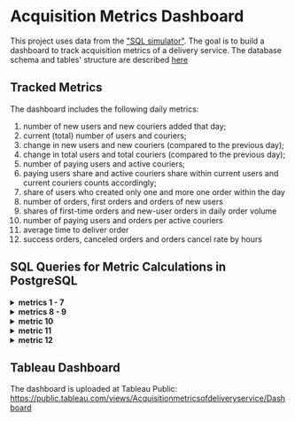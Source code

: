 # Acquisition Metrics Dashboard

This project uses data from the ["SQL simulator"](https://karpov.courses/simulator-sql).
The goal is to build a dashboard to track acquisition metrics of a delivery service.
The database schema and tables' structure are described [here](database_structure.md)

## Tracked Metrics

The dashboard includes the following daily metrics:
1. number of new users and new couriers added that day;
2. current (total) number of users and couriers;
3. change in new users and new couriers (compared to the previous day);
4. change in total users and total couriers (compared to the previous day);
5. number of paying users and active couriers;
6. paying users share and active couriers share within current users and current couriers counts accordingly;
7. share of users who created only one and more one order within the day
8. number of orders, first orders and orders of new users
9. shares of first-time orders and new-user orders in daily order volume
10. number of paying users and orders per active couriers
11. average time to deliver order
12. success orders, canceled orders and orders cancel rate by hours

## SQL Queries for Metric Calculations in PostgreSQL

<details>
  <summary><b>metrics 1 - 7</b></summary>
    ```
    WITH users_count 
    AS 
    (
        SELECT start_date AS date
            ,COUNT(*)::INT AS new_users
            ,SUM(COUNT(*)) OVER (ORDER BY start_date)::INT AS total_users
        FROM   
        (
            SELECT user_id
                ,DATE(MIN(time)) as start_date    -- date of the first user action
            FROM   user_actions
            GROUP BY user_id
        ) AS new_users
        GROUP BY date
    ), 

    couriers_count 
    AS 
    (
        SELECT start_date AS date
            ,COUNT(*)::int AS new_couriers
            ,SUM(COUNT(*)) OVER (ORDER BY start_date)::INT AS total_couriers
        FROM   
        (
            SELECT courier_id
                ,DATE(MIN(time)) AS start_date    -- date of the first user action
            FROM courier_actions
            GROUP BY courier_id
        ) AS new_couriers
    GROUP BY date
    )

    SELECT 
        date
        ,new_users
        ,new_couriers
        ,total_users
        ,paying_users
        ,total_couriers
        ,active_couriers
        ,ROUND(100 * (new_users - prev_new_users) / (prev_new_users::decimal), 2) AS new_users_change
        ,ROUND(100 * (total_users - prev_users) / prev_users::decimal, 2) AS total_users_growth
        ,ROUND(100 * (new_couriers - prev_new_couriers) / prev_new_couriers::DECIMAL, 2) AS new_couriers_change
        ,ROUND(100 * (total_couriers - prev_couriers) / prev_couriers::DECIMAL, 2) AS total_couriers_growth
        ,ROUND(100 * paying_users / total_users::DECIMAL, 2) AS paying_users_share
        ,ROUND(100 * active_couriers / total_couriers::DECIMAL, 2) AS active_couriers_share
        ,ROUND(100 * single_order_users / paying_users::DECIMAL, 2) AS single_order_users_share
        ,ROUND(100 * several_orders_users / paying_users::DECIMAL, 2) AS several_orders_users_share
    FROM   
    (
        SELECT users_count.date AS date
            ,new_users
            ,new_couriers
            ,total_users
            ,paying_users
            ,single_order_users
            ,several_orders_users
            ,total_couriers
            ,active_couriers
            ,lag(new_users) OVER (ORDER BY users_count.date) AS prev_new_users
            ,lag(new_couriers) OVER (ORDER BY users_count.date) AS prev_new_couriers
            ,lag(total_users) OVER (ORDER BY users_count.date) AS prev_users
            ,lag(total_couriers) OVER (ORDER BY users_count.date) AS prev_couriers
        FROM users_count
        LEFT JOIN (
                    SELECT date
                        ,COUNT(user_id) AS paying_users
                        ,SUM(CASE WHEN orders_count = 1 THEN 1 ELSE 0 END) AS single_order_users
                        ,SUM(CASE WHEN orders_count > 1 THEN 1 ELSE 0 END) AS several_orders_users
                    FROM
                    (
                        SELECT DATE(time) AS date
                            ,user_id
                            ,COUNT(DISTINCT order_id) AS orders_count
                        FROM user_actions 
                        -- exclude canceled orders
                        WHERE order_id NOT IN (SELECT order_id FROM user_actions WHERE action = 'cancel_order')
                        GROUP BY date, user_id
                    ) AS a
                    GROUP BY date
                ) AS paying
        ON users_count.date = paying.date
        LEFT JOIN couriers_count 
        ON users_count.date = couriers_count.date
        LEFT JOIN (
                    SELECT DATE(time) AS date
                        ,COUNT(DISTINCT courier_id) AS active_couriers
                    FROM courier_actions 
                    -- exclude canceled orders
                    WHERE order_id NOT IN (SELECT order_id FROM user_actions WHERE action = 'cancel_order')
                    GROUP BY date
                ) AS act_couriers
        ON users_count.date = act_couriers.date
    ) AS agg
    ORDER BY date
    ```
</details>


<details>
  <summary><b>metrics 8 - 9</b></summary>
    ```
    SELECT *
        -- share of the first orders in total orders
        ,ROUND(100 * first_orders::DECIMAL / orders, 2) AS first_orders_share
        -- share of new users' orders in total orders
        ,ROUND(100 * new_users_orders::DECIMAL / orders, 2) AS new_users_orders_share
    FROM
    (
        SELECT date
            ,SUM(orders_count)::INT AS orders
            --count of first orders is equal to count of new users
            ,COUNT(*) FILTER (WHERE date = first_order_user_date) AS first_orders
            ,SUM(orders_count) FILTER (WHERE date = start_user_date)::INT AS new_users_orders
        FROM
        (
            SELECT DISTINCT DATE(time) AS date
                ,user_id
                ,COUNT(order_id) 
                    FILTER (WHERE order_id NOT IN (SELECT order_id FROM user_actions WHERE action = 'cancel_order'))
                    OVER (PARTITION BY user_id, DATE(time)) AS orders_count
                -- start date of users life
                ,MIN(DATE(time)) OVER (PARTITION BY user_id) AS start_user_date
                -- date of the first order
                ,MIN(DATE(time)) 
                    FILTER (WHERE order_id NOT IN (SELECT order_id FROM user_actions WHERE action = 'cancel_order')) 
                    OVER (PARTITION BY user_id) AS first_order_user_date
            FROM user_actions 
        ) AS a
        GROUP BY date
    ) AS b
    ORDER BY date
    ```
</details>

<details>
  <summary><b>metric 10</b></summary>
    ```
    SELECT paying.date AS date
        ,ROUND(paying_users::DECIMAL / active_couriers, 2) AS users_per_courier
        ,ROUND(day_orders::DECIMAL / active_couriers, 2) AS orders_per_courier
    FROM
    (
        SELECT date
            ,COUNT(user_id) AS paying_users
            ,SUM(orders_count) AS day_orders
        FROM
        (
            SELECT DATE(time) AS date
                ,user_id
                ,COUNT(DISTINCT order_id) AS orders_count
            FROM user_actions 
            WHERE order_id NOT IN (SELECT order_id FROM user_actions WHERE action = 'cancel_order')
            GROUP BY date, user_id
        ) AS a
        GROUP BY date
    ) AS paying
    LEFT JOIN 
    (
        SELECT DATE(time) AS date
            ,COUNT(DISTINCT courier_id) AS active_couriers
        FROM courier_actions 
        WHERE order_id NOT IN (SELECT order_id FROM user_actions WHERE action = 'cancel_order')
        GROUP BY date
    ) AS act_couriers
    ON paying.date = act_couriers.date
    ORDER BY date
    ```
</details>

<details>
  <summary><b>metric 11</b></summary>
    ```
    SELECT date
        ,AVG(order_minutes) FILTER (WHERE order_minutes > 0)::INT AS minutes_to_deliver
    FROM
    (
        SELECT courier_id
            ,order_id
            ,DATE(MAX(time)) AS date
            ,ROUND(EXTRACT(EPOCH FROM (MAX(time) - MIN(time))) / 60) AS order_minutes
        FROM courier_actions 
        WHERE order_id NOT IN (SELECT order_id FROM user_actions WHERE action = 'cancel_order')
        GROUP BY courier_id, order_id
    ) AS a
    GROUP BY date
    ORDER BY date
     ```
</details>

<details>
  <summary><b>metric 12</b></summary>
    ```
    SELECT hour::INTEGER
        ,COUNT(*) - SUM(is_canceled) AS successful_orders
        ,SUM(is_canceled) AS canceled_orders
        ,ROUND(SUM(is_canceled)::DECIMAL / COUNT(*), 3) AS cancel_rate
    FROM
    (
        SELECT EXTRACT (HOUR FROM creation_time) AS hour
            ,CASE WHEN order_id IN (SELECT DISTINCT order_id 
                                    FROM user_actions 
                                    WHERE action='cancel_order') 
                            THEN 1 ELSE 0 END AS is_canceled
        FROM orders
    ) AS a
    GROUP BY hour
    ORDER BY hour
     ```
</details>

## Tableau Dashboard
The dashboard is uploaded at Tableau Public: https://public.tableau.com/views/Acquisitionmetricsofdeliveryservice/Dashboard